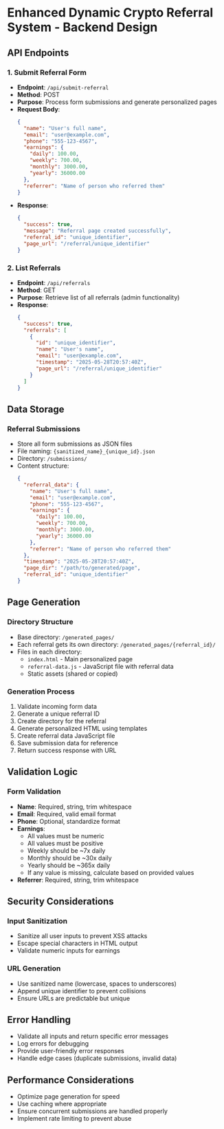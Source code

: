 # Enhanced Dynamic Crypto Referral System - Backend Design

## API Endpoints

### 1. Submit Referral Form
- **Endpoint**: `/api/submit-referral`
- **Method**: POST
- **Purpose**: Process form submissions and generate personalized pages
- **Request Body**:
  ```json
  {
    "name": "User's full name",
    "email": "user@example.com",
    "phone": "555-123-4567",
    "earnings": {
      "daily": 100.00,
      "weekly": 700.00,
      "monthly": 3000.00,
      "yearly": 36000.00
    },
    "referrer": "Name of person who referred them"
  }
  ```
- **Response**:
  ```json
  {
    "success": true,
    "message": "Referral page created successfully",
    "referral_id": "unique_identifier",
    "page_url": "/referral/unique_identifier"
  }
  ```

### 2. List Referrals
- **Endpoint**: `/api/referrals`
- **Method**: GET
- **Purpose**: Retrieve list of all referrals (admin functionality)
- **Response**:
  ```json
  {
    "success": true,
    "referrals": [
      {
        "id": "unique_identifier",
        "name": "User's name",
        "email": "user@example.com",
        "timestamp": "2025-05-28T20:57:40Z",
        "page_url": "/referral/unique_identifier"
      }
    ]
  }
  ```

## Data Storage

### Referral Submissions
- Store all form submissions as JSON files
- File naming: `{sanitized_name}_{unique_id}.json`
- Directory: `/submissions/`
- Content structure:
  ```json
  {
    "referral_data": {
      "name": "User's full name",
      "email": "user@example.com",
      "phone": "555-123-4567",
      "earnings": {
        "daily": 100.00,
        "weekly": 700.00,
        "monthly": 3000.00,
        "yearly": 36000.00
      },
      "referrer": "Name of person who referred them"
    },
    "timestamp": "2025-05-28T20:57:40Z",
    "page_dir": "/path/to/generated/page",
    "referral_id": "unique_identifier"
  }
  ```

## Page Generation

### Directory Structure
- Base directory: `/generated_pages/`
- Each referral gets its own directory: `/generated_pages/{referral_id}/`
- Files in each directory:
  - `index.html` - Main personalized page
  - `referral-data.js` - JavaScript file with referral data
  - Static assets (shared or copied)

### Generation Process
1. Validate incoming form data
2. Generate a unique referral ID
3. Create directory for the referral
4. Generate personalized HTML using templates
5. Create referral data JavaScript file
6. Save submission data for reference
7. Return success response with URL

## Validation Logic

### Form Validation
- **Name**: Required, string, trim whitespace
- **Email**: Required, valid email format
- **Phone**: Optional, standardize format
- **Earnings**:
  - All values must be numeric
  - All values must be positive
  - Weekly should be ~7x daily
  - Monthly should be ~30x daily
  - Yearly should be ~365x daily
  - If any value is missing, calculate based on provided values
- **Referrer**: Required, string, trim whitespace

## Security Considerations

### Input Sanitization
- Sanitize all user inputs to prevent XSS attacks
- Escape special characters in HTML output
- Validate numeric inputs for earnings

### URL Generation
- Use sanitized name (lowercase, spaces to underscores)
- Append unique identifier to prevent collisions
- Ensure URLs are predictable but unique

## Error Handling
- Validate all inputs and return specific error messages
- Log errors for debugging
- Provide user-friendly error responses
- Handle edge cases (duplicate submissions, invalid data)

## Performance Considerations
- Optimize page generation for speed
- Use caching where appropriate
- Ensure concurrent submissions are handled properly
- Implement rate limiting to prevent abuse
